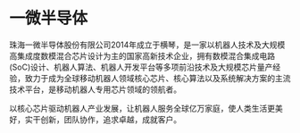 # 一微半导体

珠海一微半导体股份有限公司2014年成立于横琴，是一家以机器人技术及大规模高集成度数模混合芯片设计为主的国家高新技术企业，拥有数模混合集成电路(SoC)设计、机器人算法、机器人开发平台等多项前沿技术及大规模芯片量产经验，致力于成为全球移动机器人领域核心芯片、核心算法以及系统解决方案的主流技术平台，是移动机器人专用芯片领域的领航者。

以核心芯片驱动机器人产业发展，让机器人服务全球亿万家庭，使人类生活更美好，实干创新，团队协作，追求卓越，成就客户。
